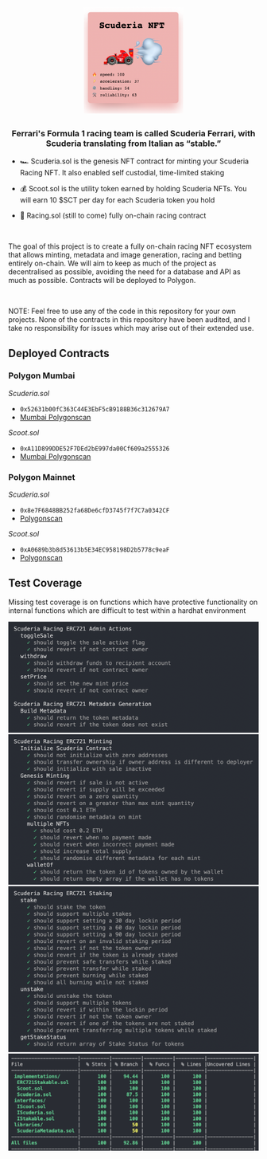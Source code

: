 # <div align="center"><img src="./images/token.png" width="200px"/></div>  
  

### <div align="center">Ferrari's Formula 1 racing team is called Scuderia Ferrari, with Scuderia translating from Italian as “stable.”</div>  
  

- 🏎️ Scuderia.sol is the genesis NFT contract for minting your Scuderia Racing NFT. It also enabled self custodial, time-limited staking
  

- 💰 Scoot.sol is the utility token earned by holding Scuderia NFTs. You will earn 10 $SCT per day for each Scuderia token you hold  
  

- 🏁 Racing.sol (still to come) fully on-chain racing contract  
  

<br/>  

The goal of this project is to create a fully on-chain racing NFT ecosystem that allows minting, metadata and image generation, racing and betting entirely on-chain. We will aim to keep as much of the project as decentralised as possible, avoiding the need for a database and API as much as possible. Contracts will be deployed to Polygon.

<br/>

NOTE: Feel free to use any of the code in this repository for your own projects. None of the contracts in this repository have been audited, and I take no responsibility for issues which may arise out of their extended use.

## Deployed Contracts

### Polygon Mumbai

*Scuderia.sol*

- `0x52631b00fC363C44E3EbF5cB9188B36c312679A7`
- [Mumbai Polygonscan](https://mumbai.polygonscan.com/address/0x52631b00fC363C44E3EbF5cB9188B36c312679A7)

*Scoot.sol*

- `0xA11D899DDE52F7DEd2bE997da00Cf609a2555326`
- [Mumbai Polygonscan](https://mumbai.polygonscan.com/address/0xA11D899DDE52F7DEd2bE997da00Cf609a2555326)

### Polygon Mainnet

*Scuderia.sol*

- `0x8e7F6848BB252fa68De6cfD3745f7f7C7a0342CF`
- [Polygonscan](https://polygonscan.com/address/0x8e7F6848BB252fa68De6cfD3745f7f7C7a0342CF)

*Scoot.sol*

- `0xA0689b3b8d53613b5E34EC958198D2b5778c9eaF`
- [Polygonscan](https://polygonscan.com/address/0xA0689b3b8d53613b5E34EC958198D2b5778c9eaF)

## Test Coverage

Missing test coverage is on functions which have protective functionality on internal functions which are difficult to test within a hardhat environment

<div align="center"><img src="./images/tests1.png"/>
<img src="./images/tests2.png"/>
<img src="./images/tests3.png"/></div>  
<img src="./images/tests4.png"/></div>  

